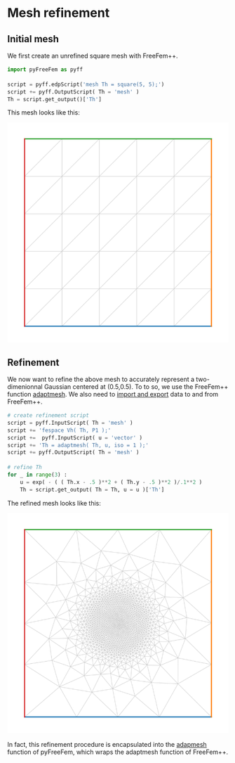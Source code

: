 # Mesh refinement

## Initial mesh

We first create an unrefined square mesh with FreeFem++.

```python
import pyFreeFem as pyff

script = pyff.edpScript('mesh Th = square(5, 5);')
script += pyff.OutputScript( Th = 'mesh' )
Th = script.get_output()['Th']
```
This mesh looks like this:

![Initial mesh](../figures/adaptmesh_0.svg)

## Refinement

We now want to refine the above mesh to accurately represent a two-dimenionnal Gaussian centered at (0.5,0.5). To to so, we use the FreeFem++ function [adaptmesh](https://doc.freefem.org/documentation/mesh-generation.html#the-command-adaptmesh). We also need to [import and export](./IO.md) data to and from FreeFem++.

```python
# create refinement script
script = pyff.InputScript( Th = 'mesh' )
script += 'fespace Vh( Th, P1 );'
script +=  pyff.InputScript( u = 'vector' )
script += 'Th = adaptmesh( Th, u, iso = 1 );'
script += pyff.OutputScript( Th = 'mesh' )

# refine Th
for _ in range(3) :
    u = exp( - ( ( Th.x - .5 )**2 + ( Th.y - .5 )**2 )/.1**2 )
    Th = script.get_output( Th = Th, u = u )['Th']
```
The refined mesh looks like this:

![Refined mesh](../figures/adaptmesh_1.svg)

In fact, this refinement procedure is encapsulated into the [adapmesh](./build_your_own_mesh.md) function of pyFreeFem, which wraps the adaptmesh function of FreeFem++.
